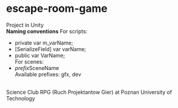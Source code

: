 # escape-room-game
Project in Unity
<br>
**Naming conventions**
For scripts:
- private var m_varName;
- [SerializeField] var varName;
- public var VarName;<br>
For scenes:  
- *prefix*SceneName<br> Available prefixes: gfx, dev
<br> 
Science Club RPG (Ruch Projektantow Gier) at Poznan University of Technology

